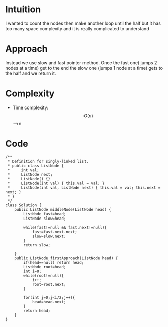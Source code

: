 # Intuition
I wanted to count the nodes then make another loop until the half but it has too many space complexity and it is really complicated to understand

# Approach
Instead we use slow and fast pointer method. Once the fast one( jumps 2 nodes at a time) get to the end the slow one (jumps 1 node at a time) gets to the half and we return it.

# Complexity
- Time complexity:
$$O(n)$$ -->n 


# Code
```
/**
 * Definition for singly-linked list.
 * public class ListNode {
 *     int val;
 *     ListNode next;
 *     ListNode() {}
 *     ListNode(int val) { this.val = val; }
 *     ListNode(int val, ListNode next) { this.val = val; this.next = next; }
 * }
 */
class Solution {
    public ListNode middleNode(ListNode head) {
        ListNode fast=head;
        ListNode slow=head;

        while(fast!=null && fast.next!=null){
            fast=fast.next.next;
            slow=slow.next;
        }
        return slow;
        
    }
    public ListNode firstApproach(ListNode head) {
        if(head==null) return head;
        ListNode root=head;
        int i=0;
        while(root!=null){
            i++;
            root=root.next;
        }

        for(int j=0;j<i/2;j++){
            head=head.next;
        }
        return head;
    }
}
```